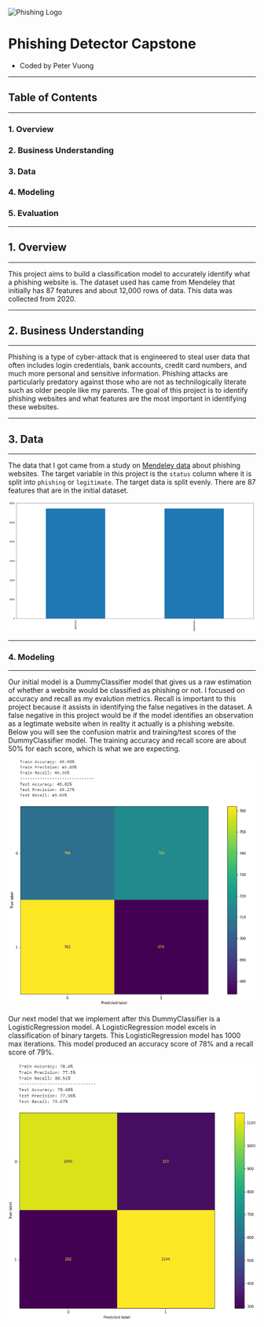 ![Phishing Logo](https://dynasis.com/wp-content/uploads/2019/03/phishing2.jpg)
# Phishing Detector Capstone
- Coded by Peter Vuong

---
## Table of Contents
---
### 1. Overview
### 2. Business Understanding
### 3. Data
### 4. Modeling
### 5. Evaluation

---
## 1. Overview
---
This project aims to build a classification model to accurately identify what a phishing website is. The dataset used has came from Mendeley that initially has 87 features and about 12,000 rows of data. This data was collected from 2020.

---
## 2. Business Understanding
---
Phishing is a type of cyber-attack that is engineered to steal user data that often includes login credentials, bank accounts, credit card numbers, and much more personal and sensitive information. Phishing attacks are particularly predatory against those who are not as technilogically literate such as older people like my parents. The goal of this project is to identify phishing websites and what features are the most important in identifying these websites.

---
## 3. Data
---
The data that I got came from a study on [Mendeley data](https://data.mendeley.com/datasets/c2gw7fy2j4/3) about phishing websites. The target variable in this project is the `status` column where it is split into `phishing` or `legitimate`. The target data is split evenly. There are 87 features that are in the initial dataset.

![phishing data bar graph](images/phishing%20data.png)

---
### 4. Modeling
---
Our initial model is a DummyClassifier model that gives us a raw estimation of whether a website would be classified as phishing or not. I focused on accuracy and recall as my evalution metrics. Recall is important to this project because it assists in identifying the false negatives in the dataset. A false negative in this project would be if the model identifies an observation as a legtimate website when in reallty it actually is a phishing website. Below you will see the confusion matrix and training/test scores of the DummyClassifier model. The training accuracy and recall score are about 50% for each score, which is what we are expecting.

![dummy classifier](images/dummyclassifier.png)

Our next model that we implement after this DummyClassifier is a LogisticRegression model. A LogisticRegression model excels in classification of binary targets. This LogisticRegression model has 1000 max iterations. This model produced an accuracy score of 78% and a recall score of 79%.

![first logreg](images/firstlogreg.png)



